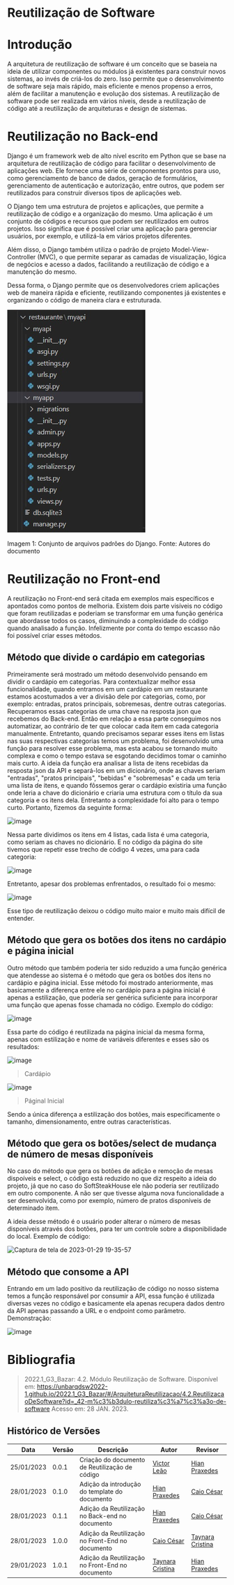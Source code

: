 # Reutilização de Software
# Introdução

A arquitetura de reutilização de software é um conceito que se baseia na ideia de utilizar componentes ou módulos já existentes para construir novos sistemas, ao invés de criá-los do zero. Isso permite que o desenvolvimento de software seja mais rápido, mais eficiente e menos propenso a erros, além de facilitar a manutenção e evolução dos sistemas. A reutilização de software pode ser realizada em vários níveis, desde a reutilização de código até a reutilização de arquiteturas e design de sistemas.

# Reutilização no Back-end

Django é um framework web de alto nível escrito em Python que se base na arquitetura de reutilização de código para facilitar o desenvolvimento de aplicações web. Ele fornece uma série de componentes prontos para uso, como gerenciamento de banco de dados, geração de formulários, gerenciamento de autenticação e autorização, entre outros, que podem ser reutilizados para construir diversos tipos de aplicações web.

O Django tem uma estrutura de projetos e aplicações, que permite a reutilização de código e a organização do mesmo. Uma aplicação é um conjunto de códigos e recursos que podem ser reutilizados em outros projetos. Isso significa que é possível criar uma aplicação para gerenciar usuários, por exemplo, e utilizá-la em vários projetos diferentes.

Além disso, o Django também utiliza o padrão de projeto Model-View-Controller (MVC), o que permite separar as camadas de visualização, lógica de negócios e acesso a dados, facilitando a reutilização de código e a manutenção do mesmo.

Dessa forma, o Django permite que os desenvolvedores criem aplicações web de maneira rápida e eficiente, reutilizando componentes já existentes e organizando o código de maneira clara e estruturada.

![image](../assets/print-24.jpeg)

Imagem 1: Conjunto de arquivos padrões do Django. Fonte: Autores do documento

# Reutilização no Front-end

A reutilização no Front-end será citada em exemplos mais específicos e apontados como pontos de melhoria. Existem dois parte visíveis no código que foram reutilizadas e poderiam se transformar em uma função genérica que abordasse todos os casos, diminuindo a complexidade do código quando analisado a função. Infelizmente por conta do tempo escasso não foi possível criar esses métodos. 

## Método que divide o cardápio em categorias

Primeiramente será mostrado um método desenvolvido pensando em dividir o cardápio em categorias. Para contextualizar melhor essa funcionalidade, quando entramos em um cardápio em um restaurante estamos acostumados a ver a divisão dele por categorias, como, por exemplo: entradas, pratos principais, sobremesas, dentre outras categorias. Recuperamos essas categorias de uma chave na resposta json que recebemos do Back-end. Então em relação a essa parte conseguimos nos automatizar, ao contrário de ter que colocar cada item em cada categoria manualmente. Entretanto, quando precisamos separar esses itens em listas nas suas respectivas categorias temos um problema, foi desenvolvido uma função para resolver esse problema, mas esta acabou se tornando muito complexa e como o tempo estava se esgotando decidimos tomar o caminho mais curto. A ideia da função era analisar a lista de itens recebidas da resposta json da API e separá-los em um dicionário, onde as chaves seriam "entradas", "pratos principais", "bebidas" e "sobremesas" e cada um teria uma lista de itens, e quando fôssemos gerar o cardápio existiria uma função onde leria a chave do dicionário e criaria uma estrutura com o título da sua categoria e os itens dela. Entretanto a complexidade foi alto para o tempo curto. Portanto, fizemos da seguinte forma:

![image](https://user-images.githubusercontent.com/54439337/215283590-8d2b9ee8-0517-4a43-bd20-5406caee06ca.png)

Nessa parte dividimos os itens em 4 listas, cada lista é uma categoria, como seriam as chaves no dicionário. E no código da página do site tivemos que repetir esse trecho de código 4 vezes, uma para cada categoria:

![image](https://user-images.githubusercontent.com/54439337/215283696-36fdef24-ee3e-4b9e-89d1-5897c02a2d61.png)

Entretanto, apesar dos problemas enfrentados, o resultado foi o mesmo:

![image](https://user-images.githubusercontent.com/54439337/215283786-f4fb2261-6c26-429f-8cb4-57fae754a476.png)

Esse tipo de reutilização deixou o código muito maior e muito mais difícil de entender.

## Método que gera os botões dos itens no cardápio e página inicial

Outro método que também poderia ter sido reduzido a uma função genérica que atendesse ao sistema é o método que gera os botões dos itens no cardápio e página inicial. Esse método foi mostrado anteriormente, mas basicamente a diferença entre ele no cardápio para a página inicial é apenas a estilização, que poderia ser genérica suficiente para incorporar uma função que apenas fosse chamada no código. Exemplo do código:

![image](https://user-images.githubusercontent.com/54439337/215284385-75638998-c726-493d-ac5d-c7a268225459.png)

Essa parte do código é reutilizada na página inicial da mesma forma, apenas com estilização e nome de variáveis diferentes e esses são os resultados:

![image](https://user-images.githubusercontent.com/54439337/215284466-efceee59-0022-42fb-8050-438eedf14fae.png)
> Cardápio

![image](https://user-images.githubusercontent.com/54439337/215284458-fe25ec3c-1b4e-480a-ba58-5a17ca02b56f.png)
> Páginal Inicial

Sendo a única diferença a estilização dos botões, mais especificamente o tamanho, dimensionamento, entre outras características.

## Método que gera os botões/select de mudança de número de mesas disponíveis

No caso do método que gera os botões de adição e remoção de mesas dispoíveis e select, o código está reduzido no que diz respeito a ideia do projeto, já que no caso do SoftSteakHouse ele não poderia ser reutilizado em outro componente. A não ser que tivesse alguma nova funcionalidade a ser desenvolvida, como por exemplo, número de pratos disponíveis de determinado item.

A ideia desse método é o usuário poder alterar o número de mesas disponíveis através dos botões, para ter um controle sobre a disponibilidade do local. Exemplo de código:

![Captura de tela de 2023-01-29 19-35-57](https://user-images.githubusercontent.com/54339291/215360538-998a32df-7509-40f4-8301-d39bc3395802.png)


## Método que consome a API

Entrando em um lado positivo da reutilização de código no nosso sistema temos a função responsável por consumir a API, essa função é utilizada diversas vezes no código e basicamente ela apenas recupera dados dentro da API apenas passando a URL e o endpoint como parâmetro. Demonstração:

![image](https://user-images.githubusercontent.com/54439337/215284589-8c57c4f1-e55a-4f79-97bc-e5a9e88f3a44.png)

# Bibliografia

> 2022.1_G3_Bazar: 4.2. Módulo Reutilização de Software. Disponível em: <https://unbarqdsw2022-1.github.io/2022.1_G3_Bazar/#/ArquiteturaReutilizacao/4.2.ReutilizacaoDeSoftware?id=_42-m%c3%b3dulo-reutiliza%c3%a7%c3%a3o-de-software> Acesso em: 28 JAN. 2023.

## Histórico de Versões

|    Data    | Versão |            Descrição           |       Autor     |    Revisor    |
|  --------  |  ----  |            ----------          | --------------- |    -------    |
| 25/01/2023 |  0.0.1 |  Criação do documento de Reutilização de código | [Victor Leão](https://github.com/victorleao) | [Hian Praxedes](https://github.com/HianPraxedes)|
| 28/01/2023 |  0.1.0 |  Adição da introdução do template do documento | [Hian Praxedes](https://github.com/HianPraxedes) | [Caio César](https://github.com/oCaioOliveira) |
| 28/01/2023 |  0.1.1 |  Adição da Reutilização no Back-end no documento | [Hian Praxedes](https://github.com/HianPraxedes) | [Caio César](https://github.com/oCaioOliveira) |
| 28/01/2023 |  1.0.0 |  Adição da Reutilização no Front-End no documento | [Caio César](https://github.com/oCaioOliveira) | [Taynara Cristina](https://github.com/TaynaraCris) |
|29/01/2023| 1.0.1 | Adição da Reutilização no Front-End no documento |[Taynara Cristina](https://github.com/TaynaraCris)| [Hian Praxedes](https://github.com/HianPraxedes)

